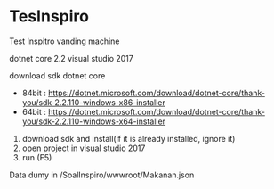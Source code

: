 # TesInspiro
Test Inspitro vanding machine

dotnet core 2.2
visual studio 2017

download sdk dotnet core

- 84bit : https://dotnet.microsoft.com/download/dotnet-core/thank-you/sdk-2.2.110-windows-x86-installer
- 64bit : https://dotnet.microsoft.com/download/dotnet-core/thank-you/sdk-2.2.110-windows-x64-installer

1. download sdk and install(if it is already installed, ignore it) 
2. open project in visual studio 2017
3. run (F5)
 
Data dumy in /SoalInspiro/wwwroot/Makanan.json
